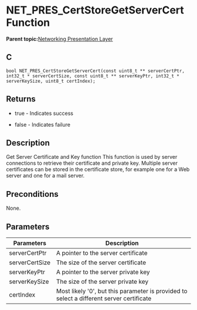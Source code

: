# NET\_PRES\_CertStoreGetServerCert Function

**Parent topic:**[Networking Presentation Layer](GUID-75470E5B-2289-4F94-AE85-2BB7DF4C4F07.md)

## C

```
bool NET_PRES_CertStoreGetServerCert(const uint8_t ** serverCertPtr, int32_t * serverCertSize, const uint8_t ** serverKeyPtr, int32_t * serverKeySize, uint8_t certIndex); 
```

## Returns

-   true - Indicates success

-   false - Indicates failure


## Description

Get Server Certificate and Key function This function is used by server connections to retrieve their certificate and private key. Multiple server certificates can be stored in the certificate store, for example one for a Web server and one for a mail server.

## Preconditions

None.

## Parameters

|Parameters|Description|
|----------|-----------|
|serverCertPtr|A pointer to the server certificate|
|serverCertSize|The size of the server certificate|
|serverKeyPtr|A pointer to the server private key|
|serverKeySize|The size of the server private key|
|certIndex|Most likely '0', but this parameter is provided to select a different server certificate|

